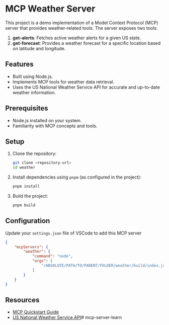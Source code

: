 # MCP Weather Server

This project is a demo implementation of a Model Context Protocol (MCP) server that provides weather-related tools. The server exposes two tools:

1. **get-alerts**: Fetches active weather alerts for a given US state.
2. **get-forecast**: Provides a weather forecast for a specific location based on latitude and longitude.

## Features
- Built using Node.js.
- Implements MCP tools for weather data retrieval.
- Uses the US National Weather Service API for accurate and up-to-date weather information.

## Prerequisites
- Node.js installed on your system.
- Familiarity with MCP concepts and tools.

## Setup

1. Clone the repository:
   ```bash
   git clone <repository-url>
   cd weather
   ```

2. Install dependencies using `pnpm` (as configured in the project):
   ```bash
   pnpm install
   ```

3. Build the project:
   ```bash
   pnpm build
   ```

## Configuration

Update your `settings.json` file of VSCode to add this MCP server

```json
{
    "mcpServers": {
        "weather": {
            "command": "node",
            "args": [
                "/ABSOLUTE/PATH/TO/PARENT/FOLDER/weather/build/index.js"
            ]
        }
    }
}
```

## Resources
- [MCP Quickstart Guide](https://modelcontextprotocol.io/quickstart/server)
- [US National Weather Service API](https://www.weather.gov/documentation/services-web-api)# mcp-server-learn
